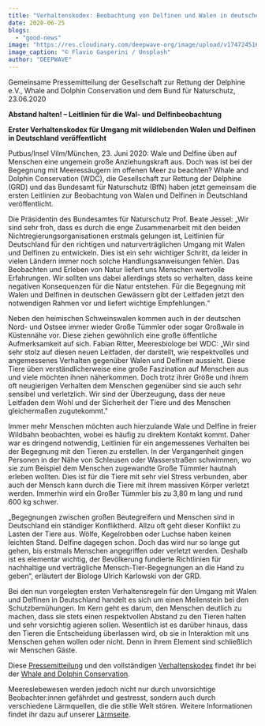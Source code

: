 ```yaml
---
title: "Verhaltenskodex: Beobachtung von Delfinen und Walen in deutschen Gewässern"
date: 2020-06-25
blogs: 
  - "good-news"
image: "https://res.cloudinary.com/deepwave-org/image/upload/v1747245161/deepwave.org/Delfin_FlavioGasperini_unsplash-scaled.jpg"
image_caption: "© Flavio Gasperini / Unsplash"
author: "DEEPWAVE"
---
```


Gemeinsame Pressemitteilung der Gesellschaft zur Rettung der Delphine e.V., Whale and Dolphin Conservation und dem Bund für Naturschutz, 23.06.2020

**Abstand halten! – Leitlinien für die Wal- und Delfinbeobachtung**

**Erster Verhaltenskodex für Umgang mit wildlebenden Walen und Delfinen in Deutschland** **veröffentlicht**

Putbus/Insel Vilm/München, 23. Juni 2020: Wale und Delfine üben auf Menschen eine ungemein große Anziehungskraft aus. Doch was ist bei der Begegnung mit Meeressäugern im offenen Meer zu beachten? Whale and Dolphin Conservation (WDC), die Gesellschaft zur Rettung der Delphine (GRD) und das Bundesamt für Naturschutz (BfN) haben jetzt gemeinsam die ersten Leitlinien zur Beobachtung von Walen und Delfinen in Deutschland veröffentlicht.

Die Präsidentin des Bundesamtes für Naturschutz Prof. Beate Jessel: „Wir sind sehr froh, dass es durch die enge Zusammenarbeit mit den beiden Nichtregierungsorganisationen erstmals gelungen ist, Leitlinien für Deutschland für den richtigen und naturverträglichen Umgang mit Walen und Delfinen zu entwickeln. Dies ist ein sehr wichtiger Schritt, da leider in vielen Ländern immer noch solche Handlungsanweisungen fehlen. Das Beobachten und Erleben von Natur liefert uns Menschen wertvolle Erfahrungen. Wir sollten uns dabei allerdings stets so verhalten, dass keine negativen Konsequenzen für die Natur entstehen. Für die Begegnung mit Walen und Delfinen in deutschen Gewässern gibt der Leitfaden jetzt den notwendigen Rahmen vor und liefert wichtige Empfehlungen.“

Neben den heimischen Schweinswalen kommen auch in der deutschen Nord- und Ostsee immer wieder Große Tümmler oder sogar Großwale in Küstennähe vor. Diese ziehen gewöhnlich eine große öffentliche Aufmerksamkeit auf sich. Fabian Ritter, Meeresbiologe bei WDC: „Wir sind sehr stolz auf diesen neuen Leitfaden, der darstellt, wie respektvolles und angemessenes Verhalten gegenüber Walen und Delfinen aussieht. Diese Tiere üben verständlicherweise eine große Faszination auf Menschen aus und viele möchten ihnen näherkommen. Doch trotz ihrer Größe und ihrem oft neugierigen Verhalten dem Menschen gegenüber sind sie auch sehr sensibel und verletzlich. Wir sind der Überzeugung, dass der neue Leitfaden dem Wohl und der Sicherheit der Tiere und des Menschen gleichermaßen zugutekommt."

Immer mehr Menschen möchten auch hierzulande Wale und Delfine in freier Wildbahn beobachten, wobei es häufig zu direktem Kontakt kommt. Daher war es dringend notwendig, Leitlinien für ein angemessenes Verhalten bei der Begegnung mit den Tieren zu erstellen. In der Vergangenheit gingen Personen in der Nähe von Schleusen oder Wasserstraßen schwimmen, wo sie zum Beispiel dem Menschen zugewandte Große Tümmler hautnah erleben wollten. Dies ist für die Tiere mit sehr viel Stress verbunden, aber auch der Mensch kann durch die Tiere mit ihrem massiven Körper verletzt werden. Immerhin wird ein Großer Tümmler bis zu 3,80 m lang und rund 600 kg schwer.

„Begegnungen zwischen großen Beutegreifern und Menschen sind in Deutschland ein ständiger Konfliktherd. Allzu oft geht dieser Konflikt zu Lasten der Tiere aus. Wölfe, Kegelrobben oder Luchse haben keinen leichten Stand. Delfine dagegen schon. Doch das wird nur so lange gut gehen, bis erstmals Menschen angegriffen oder verletzt werden. Deshalb ist es elementar wichtig, der Bevölkerung fundierte Richtlinien für nachhaltige und verträgliche Mensch-Tier-Begegnungen an die Hand zu geben“, erläutert der Biologe Ulrich Karlowski von der GRD.

Bei den nun vorgelegten ersten Verhaltensregeln für den Umgang mit Walen und Delfinen in Deutschland handelt es sich um einen Meilenstein bei den Schutzbemühungen. Im Kern geht es darum, den Menschen deutlich zu machen, dass sie stets einen respektvollen Abstand zu den Tieren halten und sehr vorsichtig agieren sollen. Wesentlich ist es darüber hinaus, dass den Tieren die Entscheidung überlassen wird, ob sie in Interaktion mit uns Menschen gehen wollen oder nicht. Denn in ihrem Element sind schließlich wir Menschen Gäste.

Diese [Pressemitteilung](https://de.whales.org/wp-content/uploads/sites/4/2020/06/2020_06_23-PM-Leitfaden-Wale-Delfine.pdf) und den vollständigen [Verhaltenskodex](https://de.whales.org/wp-content/uploads/sites/4/2020/06/20200623_Verhaltenscodex-Wale-Delfine.pdf) findet ihr bei der [Whale and Dolphin Conservation](https://de.whales.org/).

Meereslebewesen werden jedoch nicht nur durch unvorsichtige Beobachter:innen gefährdet und gestresst, sondern auch durch verschiedene Lärmquellen, die die stille Welt stören. Weitere Informationen findet ihr dazu auf unserer [Lärmseite](https://www.deepwave.org/die-ozeane/laerm/).
